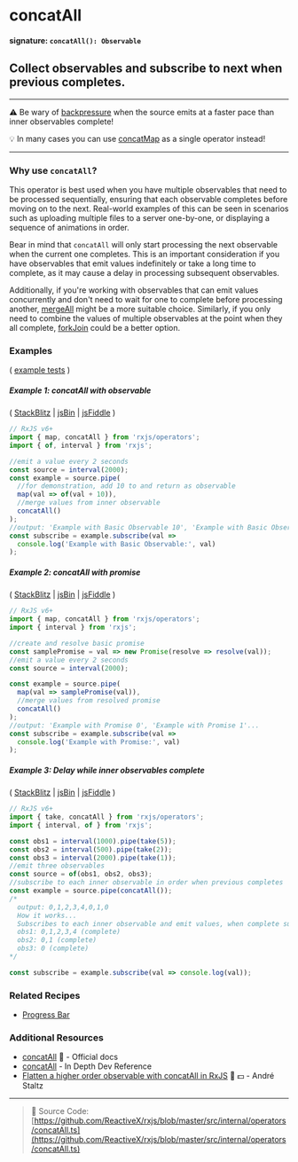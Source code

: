 # concatAll

#### signature: `concatAll(): Observable`

## Collect observables and subscribe to next when previous completes.

---

⚠ Be wary of
[backpressure](https://github.com/Reactive-Extensions/RxJS/blob/master/doc/gettingstarted/backpressure.md)
when the source emits at a faster pace than inner observables complete!

💡 In many cases you can use [concatMap](../transformation/concatmap.md) as a
single operator instead!

---

### Why use `concatAll`?
This operator is best used when you have multiple observables that need to be processed sequentially, ensuring that each observable completes before moving on to the next. Real-world examples of this can be seen in scenarios such as uploading multiple files to a server one-by-one, or displaying a sequence of animations in order.

Bear in mind that `concatAll` will only start processing the next observable when the current one completes. This is an important consideration if you have observables that emit values indefinitely or take a long time to complete, as it may cause a delay in processing subsequent observables.

Additionally, if you're working with observables that can emit values concurrently and don't need to wait for one to complete before processing another, [mergeAll](mergeall.md) might be a more suitable choice. Similarly, if you only need to combine the values of multiple observables at the point when they all complete, [forkJoin](forkjoin.md) could be a better option.



### Examples

(
[example tests](https://github.com/btroncone/learn-rxjs/blob/master/operators/specs/combination/concatall-spec.ts)
)

##### Example 1: concatAll with observable

(
[StackBlitz](https://stackblitz.com/edit/typescript-zwtpc7?file=index.ts&devtoolsheight=100)
| [jsBin](http://jsbin.com/nakinenuva/1/edit?js,console) |
[jsFiddle](https://jsfiddle.net/btroncone/8dfuf2y6/) )

```js
// RxJS v6+
import { map, concatAll } from 'rxjs/operators';
import { of, interval } from 'rxjs';

//emit a value every 2 seconds
const source = interval(2000);
const example = source.pipe(
  //for demonstration, add 10 to and return as observable
  map(val => of(val + 10)),
  //merge values from inner observable
  concatAll()
);
//output: 'Example with Basic Observable 10', 'Example with Basic Observable 11'...
const subscribe = example.subscribe(val =>
  console.log('Example with Basic Observable:', val)
);
```

##### Example 2: concatAll with promise

(
[StackBlitz](https://stackblitz.com/edit/typescript-3w4px3?file=index.ts&devtoolsheight=100)
| [jsBin](http://jsbin.com/bekegeyopu/1/edit?js,console) |
[jsFiddle](https://jsfiddle.net/btroncone/w7kp7qLs/) )

```js
// RxJS v6+
import { map, concatAll } from 'rxjs/operators';
import { interval } from 'rxjs';

//create and resolve basic promise
const samplePromise = val => new Promise(resolve => resolve(val));
//emit a value every 2 seconds
const source = interval(2000);

const example = source.pipe(
  map(val => samplePromise(val)),
  //merge values from resolved promise
  concatAll()
);
//output: 'Example with Promise 0', 'Example with Promise 1'...
const subscribe = example.subscribe(val =>
  console.log('Example with Promise:', val)
);
```

##### Example 3: Delay while inner observables complete

(
[StackBlitz](https://stackblitz.com/edit/typescript-ft3rbf?file=index.ts&devtoolsheight=100)
| [jsBin](http://jsbin.com/pojolatile/1/edit?js,console) |
[jsFiddle](https://jsfiddle.net/btroncone/8230ucbg/) )

```js
// RxJS v6+
import { take, concatAll } from 'rxjs/operators';
import { interval, of } from 'rxjs';

const obs1 = interval(1000).pipe(take(5));
const obs2 = interval(500).pipe(take(2));
const obs3 = interval(2000).pipe(take(1));
//emit three observables
const source = of(obs1, obs2, obs3);
//subscribe to each inner observable in order when previous completes
const example = source.pipe(concatAll());
/*
  output: 0,1,2,3,4,0,1,0
  How it works...
  Subscribes to each inner observable and emit values, when complete subscribe to next
  obs1: 0,1,2,3,4 (complete)
  obs2: 0,1 (complete)
  obs3: 0 (complete)
*/

const subscribe = example.subscribe(val => console.log(val));
```

### Related Recipes

- [Progress Bar](../../recipes/progressbar.md)

### Additional Resources

- [concatAll](https://rxjs.dev/api/operators/concatAll) 📰 - Official docs
- [concatAll](https://indepth.dev/reference/rxjs/operators/concat-all) - In Depth Dev Reference
- [Flatten a higher order observable with concatAll in RxJS](https://egghead.io/lessons/rxjs-flatten-a-higher-order-observable-with-concatall-in-rxjs?course=use-higher-order-observables-in-rxjs-effectively)
  🎥 💵 - André Staltz

---

> 📁 Source Code:
> [https://github.com/ReactiveX/rxjs/blob/master/src/internal/operators/concatAll.ts](https://github.com/ReactiveX/rxjs/blob/master/src/internal/operators/concatAll.ts)
